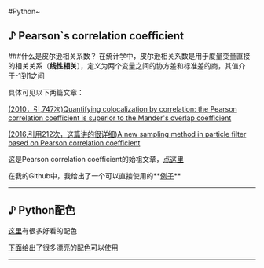 #Python~

## ♪ Pearson`s correlation coefficient

###什么是皮尔逊相关系数？
在统计学中，皮尔逊相关系数是用于度量变量直接的相关关系（**线性相关**），定义为两个变量之间的协方差和标准差的商，其值介于-1到1之间

具体可见以下两篇文章：

[(2010，引,747次)Quantifying colocalization by correlation: the Pearson correlation coefficient is superior to the Mander's overlap coefficient](https://onlinelibrary.wiley.com/doi/full/10.1002/cyto.a.20896)

[(2016,引用212次，这篇讲的很详细)A new sampling method in particle filter based on Pearson correlation coefficient](https://www.sciencedirect.com/science/article/pii/S0925231216307925?casa_token=nKf9cXv8vCoAAAAA:HS6wz6P9I3UVxQu2rzAQ1VOmGlxaDFPbqdSua4cxHr6hZlklSAMGpYfinGeTvdm2P-5vXhxin0g)

这是Pearson correlation coefficient的始祖文章，[点这里](https://www.tandfonline.com/doi/abs/10.1080/00031305.1988.10475524)

在我的Github中，我给出了一个可以直接使用的**[例子](https://github.com/zequnW/Calculated-Pearson-s-correlation-coefficient)**


---

## ♪ Python配色

[这里](https://blog.csdn.net/sadsummerholiday/article/details/105948399)有很多好看的配色

[下面](https://blog.csdn.net/sadsummerholiday/article/details/105948399)给出了很多漂亮的配色可以使用


---
